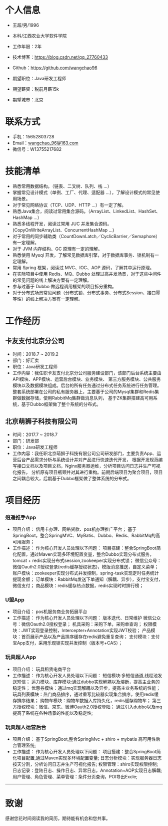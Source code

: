 # 个人信息
* 王超/男/1996
* 本科/江西农业大学软件学院
* 工作年限：2年
* 技术博客：https://blog.csdn.net/qq_27760433
* Github：https://github.com/wangchao96

* 期望职位：Java研发工程师
* 期望薪资：税前月薪15k
* 期望城市：北京

# 联系方式
* 手机：15652803728
* Email：wangchao_96@163.com
* 微信号：W13755217682


# 技能清单

* 熟悉常用数据结构。（链表、二叉树、队列、栈 ...）
* 掌握常见设计模式（单例、工厂、代理、适配器 ...），了解设计模式的常见使用场景。
* 对于常见网络协议（TCP、UDP、HTTP ...）有一定了解。
* 熟悉Java集合，阅读过常用集合源码。（ArrayList、LinkedList、HashSet、HashMap ...）
* 熟悉多线程开发，阅读过常用 JUC 并发集合源码。(CopyOnWriteArrayList、ConcurrentHashMap ...)
* 对于常用的同步辅助类（CountDownLatch／CyclicBarrier／Semaphore）有一定理解。
* 对于 JVM 内存结构、GC 原理有一定的理解。
* 熟悉使用 Mysql 开发，了解常见数据库引擎，对于数据库事务、锁机制有一定理解。
* 常用 Spring 框架，阅读过 MVC、IOC、AOP 源码，了解其中运行原理。
* 在实际项目中使用 Redis、MQ、Dubbo 处理过高并发场景，对于这些中间件的常见问题的线上解决方案有一定理解。
* 参与过基于 Dubbo 做远程调用框架的项目拆分重构。
* 对于分布式场景常见问题（分布式锁、分布式事务、分布式Session、接口幂等性）的线上解决方案有一定理解。



# 工作经历

## 卡友支付北京分公司
* 时间：2018.7 ~ 2019.2
* 部门：好汇卖
* 职位：Java研发工程师
* 工作内容：我任职卡友支付北京分公司服务建设部门，该部门后台系统主要由API模块、APP模块、运营后台模块、业务模块、
第三方服务模块、公共服务模块以及数据模块组成。后台的所有任务通过分布式任务系统进行任务管理。
整套系统部署在公司的私有服务器上，主要基于公司的Mysql集群和Redis集群做数据存储，使用RabbitMq集群做消息队列，
基于ZK集群搭建高可用系统，基于Dubbo框架做了整个系统的分布式。

## 北京萌狮子科技有限公司
* 时间：2017.7 ~ 2018.7
* 部门：研发部
* 职位：Java研发工程师
* 工作内容：我任职北京萌狮子科技有限公司公司研发部门，主要负责App、运营后台产品需求分析与系统设计并对产品进行快速迭代开发，
根据开发规范编写接口文档以及项目文档，Nginx服务器运维，分析项目访问日志并生产可视化报告，
分析原有项目瓶颈并对其进行重构。前期后端项目为聚合项目，项目之间耦合较大，后期基于Dubbo框架做了整体系统的分布式。


# 项目经历

### 逍遥推手App
* 项目介绍：
信用卡办理、网络贷款、pos机办理推广平台；
基于SpringBoot，整合SpringMVC、MyBatis、Dubbo、Redis、RabbitMq的高可用服务；
* 工作描述：
作为核心开发人员处理以下问题：
项目搭建：整合SpringBoot简化配置，通过Maven实现多环境配置变量，整合Dubbo实现分布式服务，
tomcat + redis实现分布式session,zookeeper实现分布式锁；
微信公众号：微信Oauth2.0授权登录(redis缓存授权状态)，模版消息推送，自定义菜单；
账户模块：zookeeper实现分布式并发控制，spring-task实现定时任务统计提现金额；
订单模块：RabbitMq发送下单通知（解耦、异步），支付宝支付，微信支付；
商品模块：redis缓存热点数据，redis实现时时排行榜；

### U盟App
* 项目介绍：
pos机服务商业务拓展平台
* 工作描述：
作为核心开发人员处理以下问题：
版本迭代、日常维护
微信公众号：微信Oauth2.0授权登录；
机具采购：采购下单，采购单查询；
权限模块：JWT实现登录控制，Intercepter+Annotation实现JWT校验；
产品模块：首页展示产品以及产品排序缓存在redis避免重复查询；
支付模块：支付宝App支付，采用乐观锁实现并发控制（版本号+CAS）；

### 玩具超人App
* 项目介绍：
玩具租赁电商平台
* 工作描述：
作为核心开发人员处理以下问题：
短信模块:多短信通道,线程池发送短信；
运力模块、库存模块:通过dubbo实现解耦以及熔断，提高主业务的稳定性；
优惠券模块：通过mq实现解耦以及异步，提高主业务系统的性能；
玩具列表模块：热门商品排序，通过重写比较器实现集合排序，使用redis缓存排序结果；
购物车模块：购物车数据入库持久化，redis缓存购物车；
第三方授权模块：微信、京东、微博Oauth2.0授权登陆；
通过引入dubbo以及mq提高了系统在各种场景的性能以及稳定性;

### 玩具超人运营后台
* 项目介绍：
基于SpringBoot,整合SpringMvc + shiro + mybatis 高可用性后台管理系统;
* 工作描述：
作为核心开发人员处理以下问题：
项目搭建：整合SpringBoot简化项目配置,通过Maven实现多环境配置变量;
日志分析模块：实现服务器日志按天分割，分析访问日志并生产可视化报告;
权限管理：shiro实现权限控制;
日志记录：登陆日志、操作日志、异常日志，Annotation+AOP实现日志解耦;
用户管理、角色管理、菜单管理：条件分页查询，POI导出Excle;

- - -

# 致谢

感谢您花时间阅读我的简历，期待能有机会和您共事。
